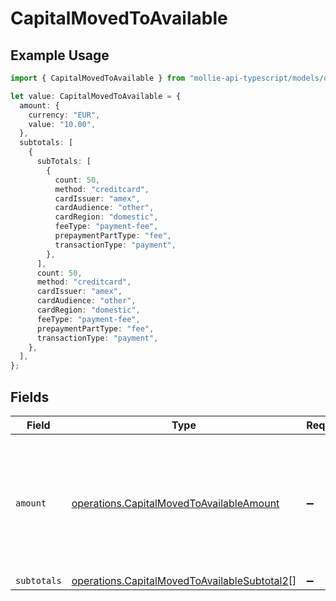 # CapitalMovedToAvailable

## Example Usage

```typescript
import { CapitalMovedToAvailable } from "mollie-api-typescript/models/operations";

let value: CapitalMovedToAvailable = {
  amount: {
    currency: "EUR",
    value: "10.00",
  },
  subtotals: [
    {
      subTotals: [
        {
          count: 50,
          method: "creditcard",
          cardIssuer: "amex",
          cardAudience: "other",
          cardRegion: "domestic",
          feeType: "payment-fee",
          prepaymentPartType: "fee",
          transactionType: "payment",
        },
      ],
      count: 50,
      method: "creditcard",
      cardIssuer: "amex",
      cardAudience: "other",
      cardRegion: "domestic",
      feeType: "payment-fee",
      prepaymentPartType: "fee",
      transactionType: "payment",
    },
  ],
};
```

## Fields

| Field                                                                                                        | Type                                                                                                         | Required                                                                                                     | Description                                                                                                  |
| ------------------------------------------------------------------------------------------------------------ | ------------------------------------------------------------------------------------------------------------ | ------------------------------------------------------------------------------------------------------------ | ------------------------------------------------------------------------------------------------------------ |
| `amount`                                                                                                     | [operations.CapitalMovedToAvailableAmount](../../models/operations/capitalmovedtoavailableamount.md)         | :heavy_minus_sign:                                                                                           | In v2 endpoints, monetary amounts are represented as objects with a `currency` and `value` field.            |
| `subtotals`                                                                                                  | [operations.CapitalMovedToAvailableSubtotal2](../../models/operations/capitalmovedtoavailablesubtotal2.md)[] | :heavy_minus_sign:                                                                                           | N/A                                                                                                          |